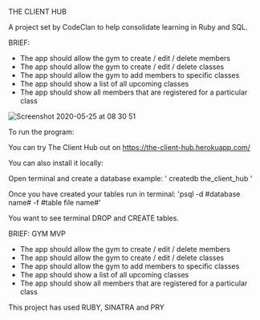 THE CLIENT HUB

A project set by CodeClan to help consolidate learning in Ruby and SQL. 

BRIEF:

- The app should allow the gym to create / edit / delete members
- The app should allow the gym to create / edit / delete classes
- The app should allow the gym to add members to specific classes
- The app should show a list of all upcoming classes
- The app should show all members that are registered for a particular class

![Screenshot 2020-05-25 at 08 30 51](https://user-images.githubusercontent.com/14062882/82789371-0ff63a00-9e62-11ea-9d3d-f5f93652413a.png)


To run the program:

You can try The Client Hub out on https://the-client-hub.herokuapp.com/

You can also install it locally:

  Open terminal and create a database
    example: ' createdb the_client_hub '

  Once you have created your tables run in terminal:
    'psql -d #database name# -f #table file name#'

  You want to see terminal DROP and CREATE tables.

BRIEF: GYM MVP

- The app should allow the gym to create / edit / delete members
- The app should allow the gym to create / edit / delete classes
- The app should allow the gym to add members to specific classes
- The app should show a list of all upcoming classes
- The app should show all members that are registered for a particular class


This project has used RUBY, SINATRA and PRY
